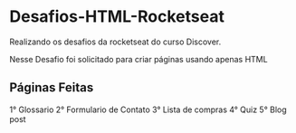 # Desafios-HTML-Rocketseat

Realizando os desafios da rocketseat do curso Discover.

Nesse Desafio foi solicitado para criar páginas usando apenas HTML

## Páginas Feitas
1° Glossario
2° Formulario de Contato
3° Lista de compras
4° Quiz
5° Blog post
